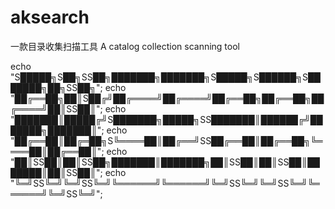 # aksearch
一款目录收集扫描工具     A catalog collection scanning tool



echo "S█████╗S██╗SS██╗███████╗███████╗S█████╗S██████╗S███████╗██╗SS██╗";
echo "██╔══██╗██║S██╔╝██╔════╝██╔════╝██╔══██╗██╔══██╗██╔════╝██║SS██║";
echo "███████║█████╔╝S███████╗█████╗SS███████║██████╔╝███████╗███████║";
echo "██╔══██║██╔═██╗S╚════██║██╔══╝SS██╔══██║██╔══██╗╚════██║██╔══██║";
echo "██║SS██║██║SS██╗███████║███████╗██║SS██║██║SS██║███████║██║SS██║";
echo "╚═╝SS╚═╝╚═╝SS╚═╝╚══════╝╚══════╝╚═╝SS╚═╝╚═╝SS╚═╝╚══════╝╚═╝SS╚═╝";

                                                                             
                                                                             
